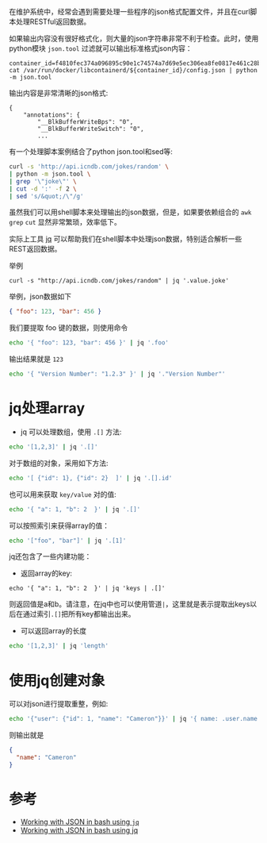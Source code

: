 在维护系统中，经常会遇到需要处理一些程序的json格式配置文件，并且在curl脚本处理RESTful返回数据。

如果输出内容没有很好格式化，则大量的json字符串非常不利于检查。此时，使用python模块 `json.tool` 过滤就可以输出标准格式json内容：

```
container_id=f4810fec374a096895c90e1c74574a7d69e5ec306ea8fe0817e461c28b3da716
cat /var/run/docker/libcontainerd/${container_id}/config.json | python -m json.tool
```

输出内容是非常清晰的json格式:

```
{
    "annotations": {
        "__BlkBufferWriteBps": "0",
        "__BlkBufferWriteSwitch": "0",
        ...
```

有一个处理脚本案例结合了python json.tool和sed等:

```bash
curl -s 'http://api.icndb.com/jokes/random' \
| python -m json.tool \
| grep '\"joke\"' \
| cut -d ':' -f 2 \
| sed 's/&quot;/\"/g'
```

虽然我们可以用shell脚本来处理输出的json数据，但是，如果要依赖组合的 `awk` `grep` `cut` 显然非常繁琐，效率低下。

实际上工具 [jq](https://stedolan.github.io/jq/) 可以帮助我们在shell脚本中处理json数据，特别适合解析一些REST返回数据。

举例

```
curl -s "http://api.icndb.com/jokes/random" | jq '.value.joke'
```

举例，json数据如下

```json
{ "foo": 123, "bar": 456 }
```

我们要提取 foo 键的数据，则使用命令

```bash
echo '{ "foo": 123, "bar": 456 }' | jq '.foo'
```

输出结果就是 `123`

```bash
echo '{ "Version Number": "1.2.3" }' | jq '."Version Number"'
```

# jq处理array

* jq 可以处理数组，使用 `.[]` 方法:

```bash
echo '[1,2,3]' | jq '.[]'
```

对于数组的对象，采用如下方法:

```bash
echo '[ {"id": 1}, {"id": 2}  ]' | jq '.[].id'
```

也可以用来获取 `key/value` 对的值:

```bash
echo '{ "a": 1, "b": 2  }' | jq '.[]'
```

可以按照索引来获得array的值：

```bash
echo '["foo", "bar"]' | jq '.[1]'
```

jq还包含了一些内建功能：

- 返回array的key:

```
echo '{ "a": 1, "b": 2  }' | jq 'keys | .[]'
```

则返回值是a和b。请注意，在jq中也可以使用管道`|`，这里就是表示提取出keys以后在通过索引`.[]`把所有key都输出出来。

- 可以返回array的长度

```bash
echo '[1,2,3]' | jq 'length'
```

# 使用jq创建对象

可以对json进行提取重整，例如:

```bash
echo '{"user": {"id": 1, "name": "Cameron"}}' | jq '{ name: .user.name  }'
```

则输出就是

```json
{
  "name": "Cameron"
}
```

# 参考

* [Working with JSON in bash using `jq`](https://medium.com/cameron-nokes/working-with-json-in-bash-using-jq-13d76d307c4)
* [Working with JSON in bash using jq](https://cameronnokes.com/blog/working-with-json-in-bash-using-jq/)

